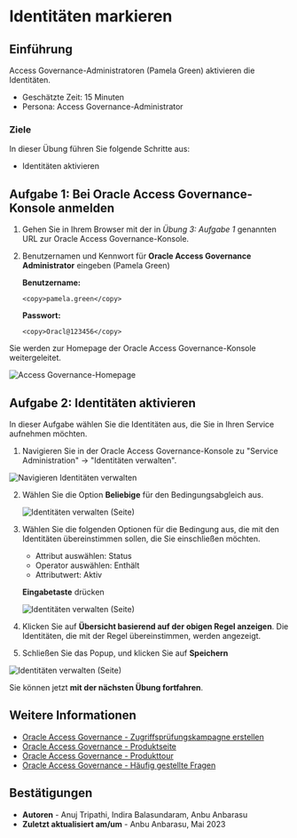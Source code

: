 # Identitäten markieren

## Einführung

Access Governance-Administratoren (Pamela Green) aktivieren die Identitäten.

*   Geschätzte Zeit: 15 Minuten
*   Persona: Access Governance-Administrator

### Ziele

In dieser Übung führen Sie folgende Schritte aus:

*   Identitäten aktivieren

## Aufgabe 1: Bei Oracle Access Governance-Konsole anmelden

1.  Gehen Sie in Ihrem Browser mit der in _Übung 3: Aufgabe 1_ genannten URL zur Oracle Access Governance-Konsole.
    
2.  Benutzernamen und Kennwort für **Oracle Access Governance Administrator** eingeben (Pamela Green)
    
    **Benutzername:**
    
        <copy>pamela.green</copy>
        
    
    **Passwort:**
    
        <copy>Oracl@123456</copy>
        

Sie werden zur Homepage der Oracle Access Governance-Konsole weitergeleitet.

![Access Governance-Homepage](images/ag-homepage.png)

## Aufgabe 2: Identitäten aktivieren

In dieser Aufgabe wählen Sie die Identitäten aus, die Sie in Ihren Service aufnehmen möchten.

1.  Navigieren Sie in der Oracle Access Governance-Konsole zu "Service Administration" -> "Identitäten verwalten".

![Navigieren Identitäten verwalten](images/navigate-manage-identities.png)

2.  Wählen Sie die Option **Beliebige** für den Bedingungsabgleich aus.
    
    ![Identitäten verwalten (Seite)](images/select-any.png)
    
3.  Wählen Sie die folgenden Optionen für die Bedingung aus, die mit den Identitäten übereinstimmen sollen, die Sie einschließen möchten.
    
    *   Attribut auswählen: Status
    *   Operator auswählen: Enthält
    *   Attributwert: Aktiv
    
    **Eingabetaste** drücken
    
    ![Identitäten verwalten (Seite)](images/status-rule.png)
    
4.  Klicken Sie auf **Übersicht basierend auf der obigen Regel anzeigen**. Die Identitäten, die mit der Regel übereinstimmen, werden angezeigt.
    
5.  Schließen Sie das Popup, und klicken Sie auf **Speichern**
    

![Identitäten verwalten (Seite)](images/identities-user.png)

Sie können jetzt **mit der nächsten Übung fortfahren**.

## Weitere Informationen

*   [Oracle Access Governance - Zugriffsprüfungskampagne erstellen](https://docs.oracle.com/en/cloud/paas/access-governance/pdapg/index.html)
*   [Oracle Access Governance - Produktseite](https://www.oracle.com/security/cloud-security/access-governance/)
*   [Oracle Access Governance - Produkttour](https://www.oracle.com/webfolder/s/quicktours/paas/pt-sec-access-governance/index.html)
*   [Oracle Access Governance - Häufig gestellte Fragen](https://www.oracle.com/security/cloud-security/access-governance/faq/)

## Bestätigungen

*   **Autoren** - Anuj Tripathi, Indira Balasundaram, Anbu Anbarasu
*   **Zuletzt aktualisiert am/um** - Anbu Anbarasu, Mai 2023
